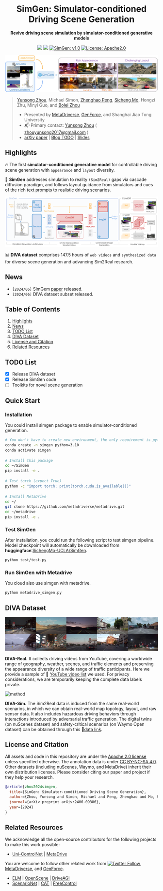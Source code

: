 <div id="top" align="center">

# SimGen: Simulator-conditioned Driving Scene Generation

**Revive driving scene simulation by simulator-conditioned generative models**


<a href="https://metadriverse.github.io/simgen/"><img src="https://img.shields.io/badge/Project-Page-orange"></a>
<a href="https://arxiv.org/abs/2406.09386"><img src="https://img.shields.io/badge/arXiv-Paper-<color>"></a>
<a href="README.md"><img alt="SimGen: v1.0" src="https://img.shields.io/badge/SimGen-v1.0-blueviolet"/></a>
<a href="#license-and-citation"><img alt="License: Apache2.0" src="https://img.shields.io/badge/license-Apache%202.0-blue.svg"/></a>

![](./assets/teaser.png "Simulator-conditioned Driving Scene Generation")


</div>

>
> [Yunsong Zhou](https://zhouyunsong-sjtu.github.io/), Michael Simon, [Zhenghao Peng](https://pengzhenghao.github.io/), [Sicheng Mo](https://sichengmo.github.io/), Hongzi Zhu, Minyi Guo, and [Bolei Zhou](https://boleizhou.github.io/)
> 
> - Presented by [MetaDriverse](https://metadriverse.github.io/), [GenForce](https://genforce.github.io/), and Shanghai Jiao Tong University
> - :mailbox_with_mail: Primary contact: [Yunsong Zhou]((https://zhouyunsong-sjtu.github.io/)) ( zhouyunsong2017@gmail.com ) 
> - [arXiv paper](https://arxiv.org/abs/2406.09386) | [Blog TODO]() | [Slides](https://docs.google.com/presentation/d/1X1nB9umPlWtNfuUjZObO6UNyyBUbgHogVJA4bCaMiKQ/edit?usp=sharing)



## Highlights <a name="highlights"></a>

:fire: The first **simulator-conditioned generative model** for controllable driving scene generation with `appearance` and `layout` diversity. 

:star2: **SimGen** addresses simulation to reality `(Sim2Real)` gaps via cascade diffusion paradigm, and follows layout guidance from simulators and cues of the rich text prompts to realistic driving scenarios.

![method](./assets/overview.png "Architecture of SimGen")

:bar_chart: **DIVA dataset** comprises 147.5 hours of `web videos` and `synthesized data` for diverse scene generation and advancing Sim2Real research.



## News <a name="news"></a>


- `[2024/06]` SimGem [paper](https://arxiv.org/abs/2406.09386) released.
- `[2024/06]` DIVA dataset subset released.


## Table of Contents

1. [Highlights](#highlights)
2. [News](#news)
3. [TODO List](#todo)
5. [DIVA Dataset](#dataset)
7. [License and Citation](#license-and-citation)
8. [Related Resources](#resources)

## TODO List <a name="todo"></a>

- [x] Release DIVA dataset
- [x] Release SimGen code
- [ ] Toolkits for novel scene generation

## Quick Start
### Installation
You could install simgen package to enable simulator-conditioned generation.
```bash
# You don't have to create new environment, the only requirement is python>=3.10.
conda create -n simgen python=3.10
conda activate simgen

# Install this package
cd ~/SimGen
pip install -e .

# Test torch (expect True)
python -c "import torch; print(torch.cuda.is_available())"

# Install MetaDrive
cd ~/
git clone https://github.com/metadriverse/metadrive.git
cd ~/metadrive
pip install -e .
```
### Test SimGen
After installation, you could run the following script to test simgen pipeline. Model checkpoint will automatically be
downloaded from **huggingface**:[SichengMo-UCLA/SimGen](https://huggingface.co/SichengMo-UCLA/SimGen).
```bash
python test/test.py
```

### Run SimGen with Metadrive
You cloud also use simgen with metadrive.
```bash
python metadrive_simgen.py
```

## DIVA Dataset <a name="dataset"></a>

![method](./assets/diva_real.png "DIVA dataset")


**DIVA-Real.** 
It collects driving videos from YouTube, covering a worldwide range of geography, weather, scenes, and traffic elements and preserving the appearance diversity of a wide range of traffic participants. Here we provide a sample of 🔗 [YouTube video list](https://docs.google.com/spreadsheets/d/1lKfd0iARpJl-5K37XSXRwiZIWi1LrTvL/edit?usp=sharing&ouid=102597623866661259117&rtpof=true&sd=true) we used.
For privacy considerations, we are temporarily keeping the complete data labels private.

![method](./assets/diva_sim.gif "DIVA_dataset")


**DIVA-Sim.** 
The Sim2Real data is induced from the same real-world scenarios, in which we can obtain real-world map topology, layout, and raw sensor data.
It also includes hazardous driving behaviors through interactions introduced by adversarial traffic generation.
The digital twins (on nuScenes dataset) and safety-critical scenarios (on Waymo Open dataset) can be obtained through this 🔗[data link](https://drive.google.com/drive/folders/1K7NrujRlfyI6VrH6Kd9kTHCeKnpl4bab?usp=sharing). 



## License and Citation

All assets and code in this repository are under the [Apache 2.0 license](./LICENSE) unless specified otherwise. The annotation data is under [CC BY-NC-SA 4.0](https://creativecommons.org/licenses/by-nc-sa/4.0/). Other datasets (including nuScenes, Waymo, and MetaDrive) inherit their own distribution licenses. Please consider citing our paper and project if they help your research.

```BibTeX
@article{zhou2024simgen,
  title={SimGen: Simulator-conditioned Driving Scene Generation},
  author={Zhou, Yunsong and Simon, Michael and Peng, Zhenghao and Mo, Sicheng and Zhu, Hongzi and Guo, Minyi and Zhou, Bolei},
  journal={arXiv preprint arXiv:2406.09386},
  year={2024}
}
```

## Related Resources <a name="resources"></a>

We acknowledge all the open-source contributors for the following projects to make this work possible:

- [Uni-ControlNet](https://github.com/ShihaoZhaoZSH/Uni-ControlNet) | [MetaDrive](https://github.com/metadriverse/metadrive)

You are welcome to follow other related work from <a href="https://twitter.com/Yunsong_Zhou" target="_blank"><img alt="Twitter Follow" src="https://img.shields.io/twitter/follow/Yunsong?style=social&color=brightgreen&logo=twitter" /></a>, [MetaDriverse](https://metadriverse.github.io/), and [GenForce](https://genforce.github.io/).

- [ELM](https://github.com/OpenDriveLab/ELM) | [OpenScene](https://github.com/OpenDriveLab/OpenScene) | [DriveAGI](https://github.com/OpenDriveLab/DriveAGI)
- [ScenarioNet](https://github.com/metadriverse/scenarionet) | [CAT](https://github.com/metadriverse/cat) | [FreeControl](https://github.com/genforce/freecontrol)

